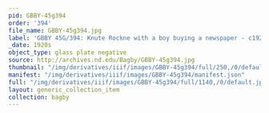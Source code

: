 ```yaml
---
pid: GBBY-45g394
order: '394'
file_name: GBBY-45g394.jpg
label: 'GBBY 45G/394: Knute Rockne with a boy buying a newspaper - c1920s'
_date: 1920s
object_type: glass plate negative
source: http://archives.nd.edu/Bagby/GBBY-45g394.jpg
thumbnail: "/img/derivatives/iiif/images/GBBY-45g394/full/250,/0/default.jpg"
manifest: "/img/derivatives/iiif/images/GBBY-45g394/manifest.json"
full: "/img/derivatives/iiif/images/GBBY-45g394/full/1140,/0/default.jpg"
layout: generic_collection_item
collection: bagby
---
```

